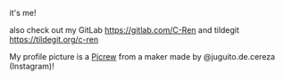 it's me!

also check out my GitLab https://gitlab.com/C-Ren
and tildegit https://tildegit.org/c-ren

My profile picture is a [Picrew](https://picrew.me) from a maker made by @juguito.de.cereza (Instagram)!
